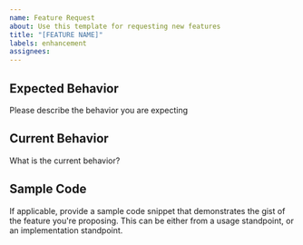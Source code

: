 ```yaml
---
name: Feature Request
about: Use this template for requesting new features
title: "[FEATURE NAME]"
labels: enhancement
assignees: 
---
```


## Expected Behavior

Please describe the behavior you are expecting

## Current Behavior

What is the current behavior?

## Sample Code

If applicable, provide a sample code snippet that demonstrates the gist of the feature you're proposing. This can be either from a usage standpoint, or an implementation standpoint.